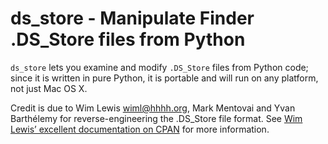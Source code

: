# ds_store - Manipulate Finder .DS_Store files from Python

`ds_store` lets you examine and modify `.DS_Store` files from Python code;
since it is written in pure Python, it is portable and will run on any
platform, not just Mac OS X.

Credit is due to Wim Lewis <wiml@hhhh.org>, Mark Mentovai and
Yvan Barthélemy for reverse-engineering the .DS_Store file format.
See [Wim Lewis’ excellent documentation on CPAN][1] for more information.

[1]: http://search.cpan.org/~wiml/Mac-Finder-DSStore/DSStoreFormat.pod
